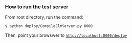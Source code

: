 ### How to run the test server

From root directory, run the command:

```bash
$ python deploy/CompileElmServer.py 8000
```

Then, point your browswer to [`http://localhost:8000/deploy`](http://localhost:8000/deploy)
